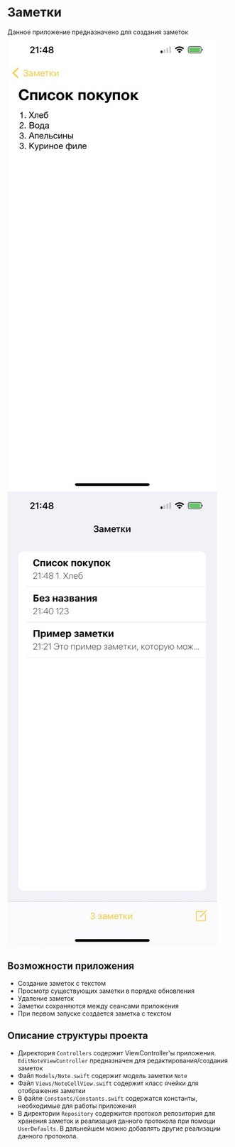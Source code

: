 #  Заметки

Данное приложение предназначено для создания заметок  
![Screenshot1](screenshots/screenshot1.jpeg)
![Screenshot2](screenshots/screenshot2.jpeg)

## Возможности приложения
- Создание заметок с текстом
- Просмотр существующих заметки в порядке обновления
- Удаление заметок
- Заметки сохраняются между сеансами приложения
- При первом запуске создается заметка с текстом

## Описание структуры проекта
- Директория `Controllers` содержит ViewController'ы приложения. `EditNoteViewController` предназначен для редактирования/создания заметок  
- Файл `Models/Note.swift` содержит модель заметки `Note`
- Файл `Views/NoteCellView.swift` содержит класс ячейки для отображения заметки
- В файле `Constants/Constants.swift` содержатся константы, необходимые для работы приложения
- В директории `Repository` содержится протокол репозитория для хранения заметок и реализация данного протокола при помощи `UserDefaults`. В дальнейшем можно добавлять другие реализации данного протокола. 
 
